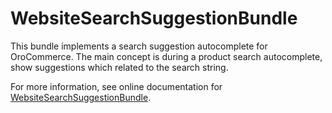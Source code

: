 # WebsiteSearchSuggestionBundle

This bundle implements a search suggestion autocomplete for OroCommerce. The main concept is during a product search autocomplete, 
show suggestions which related to the search string.

For more information, see online documentation for [WebsiteSearchSuggestionBundle](https://doc.oroinc.com/bundles/commerce/WebsiteSearchSuggestionBundle/).
